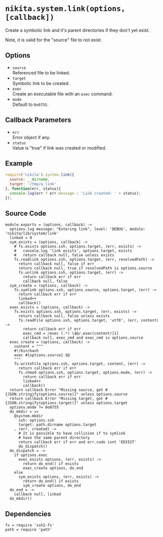 
# `nikita.system.link(options, [callback])`

Create a symbolic link and it's parent directories if they don't yet
exist.

Note, it is valid for the "source" file to not exist.

## Options

* `source`   
  Referenced file to be linked.   
* `target`   
  Symbolic link to be created.   
* `exec`   
  Create an executable file with an `exec` command.   
* `mode`   
  Default to `0o0755`.   

## Callback Parameters

* `err`   
  Error object if any.   
* `status`   
  Value is "true" if link was created or modified.   

## Example

```js
require('nikita').system.link({
  source: __dirname,
  target: '/tmp/a_link'
}, function(err, status){
  console.log(err ? err.message : 'Link created: ' + status);
});
```

## Source Code

    module.exports = (options, callback) ->
      options.log message: "Entering link", level: 'DEBUG', module: 'nikita/lib/system/link'
      linked = 0
      sym_exists = (options, callback) ->
        # fs.exists options.ssh, options.target, (err, exists) ->
        #   console.log 'link exists', options.target, exists
        #   return callback null, false unless exists
        fs.readlink options.ssh, options.target, (err, resolvedPath) ->
          return callback null, false if err
          return callback null, true if resolvedPath is options.source
          fs.unlink options.ssh, options.target, (err) ->
            return callback err if err
            callback null, false
      sym_create = (options, callback) ->
        fs.symlink options.ssh, options.source, options.target, (err) ->
          return callback err if err
          linked++
          callback()
      exec_exists = (options, callback) ->
        fs.exists options.ssh, options.target, (err, exists) ->
          return callback null, false unless exists
          fs.readFile options.ssh, options.target, 'utf8', (err, content) ->
            return callback err if err
            exec_cmd = /exec (.*) \$@/.exec(content)[1]
            callback null, exec_cmd and exec_cmd is options.source
      exec_create = (options, callback) ->
        content = """
        #!/bin/bash
        exec #{options.source} $@
        """
        fs.writeFile options.ssh, options.target, content, (err) ->
          return callback err if err
          fs.chmod options.ssh, options.target, options.mode, (err) ->
            return callback err if err
            linked++
            callback()
      return callback Error "Missing source, got #{JSON.stringify(options.source)}" unless options.source
      return callback Error "Missing target, got #{JSON.stringify(options.target)}" unless options.target
      options.mode ?= 0o0755
      do_mkdir = =>
        @system.mkdir
          ssh: options.ssh
          target: path.dirname options.target
        , (err, created) ->
          # It is possible to have collision if to symlink
          # have the same parent directory
          return callback err if err and err.code isnt 'EEXIST'
          do_dispatch()
      do_dispatch = ->
        if options.exec
          exec_exists options, (err, exists) ->
            return do_end() if exists
            exec_create options, do_end
        else
          sym_exists options, (err, exists) ->
            return do_end() if exists
            sym_create options, do_end
      do_end = ->
        callback null, linked
      do_mkdir()

## Dependencies

    fs = require 'ssh2-fs'
    path = require 'path'

